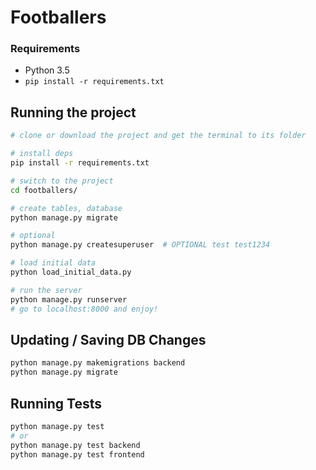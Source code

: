 # Footballers


### Requirements

* Python 3.5
* `pip install -r requirements.txt`


## Running the project


```sh
# clone or download the project and get the terminal to its folder

# install deps
pip install -r requirements.txt

# switch to the project
cd footballers/

# create tables, database
python manage.py migrate

# optional
python manage.py createsuperuser  # OPTIONAL test test1234

# load initial data
python load_initial_data.py

# run the server
python manage.py runserver
# go to localhost:8000 and enjoy!
```


## Updating / Saving DB Changes

```sh
python manage.py makemigrations backend
python manage.py migrate
```


## Running Tests

```sh
python manage.py test
# or
python manage.py test backend
python manage.py test frontend
```
